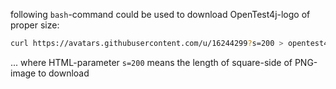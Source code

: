 following `bash`-command could be used to download OpenTest4j-logo of proper size:
```bash
curl https://avatars.githubusercontent.com/u/16244299?s=200 > opentest4j-200.png
```
... where HTML-parameter `s=200` means the length of square-side of PNG-image to download
